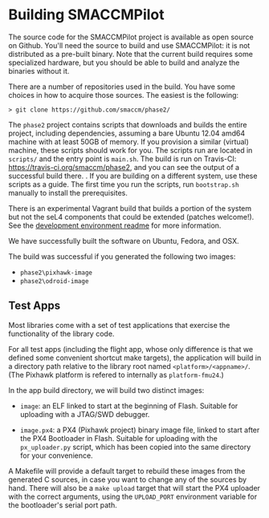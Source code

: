 # Building SMACCMPilot

The source code for the SMACCMPilot project is available as open source on
Github. You'll need the source to build and use SMACCMPilot: it is not
distributed as a pre-built binary. Note that the current build requires some
specialized hardware, but you should be able to build and analyze the binaries
without it.

There are a number of repositories used in the build. You have some choices in
how to acquire those sources. The easiest is the following:

```> git clone https://github.com/smaccm/phase2/```

The `phase2` project contains scripts that downloads and builds the entire
project, including dependencies, assuming a bare Ubuntu 12.04 amd64 machine with
at least 50GB of memory. If you provision a similar (virtual) machine, these
scripts should work for you. The scripts run are located in `scripts/` and the
entry point is `main.sh`. The build is run on Travis-CI:
<https://travis-ci.org/smaccm/phase2>, and you can see the output of a
successful build there. . If you are building on a different system, use these
scripts as a guide. The first time you run the scripts, run `bootstrap.sh`
manually to install the prerequisites.

There is an experimental Vagrant build that builds a portion of the system but
not the seL4 components that could be extended (patches welcome!). See the
[development environment readme](https://github.com/GaloisInc/smaccmpilot-build/tree/master/development-environment)
for more information.

We have successfully built the software on Ubuntu, Fedora, and OSX.

The build was successful if you generated the following two images:

* `phase2\pixhawk-image`
* `phase2\odroid-image`

## Test Apps

Most libraries come with a set of test applications that exercise the
functionality of the library code.

For all test apps (including the flight app, whose only difference is that we
defined some convenient shortcut make targets), the application will build in a
directory path relative to the library root named `<platform>/<appname>/`. (The
Pixhawk platform is refered to internally as `platform-fmu24`.)

In the app build directory, we will build two distinct images:

* `image`: an ELF linked to start at the beginning of Flash. Suitable for
  uploading with a JTAG/SWD debugger.

* `image.px4`: a PX4 (Pixhawk project) binary image file, linked to start after
  the PX4 Bootloader in Flash. Suitable for uploading with the `px_uploader.py`
  script, which has been copied into the same directory for your convenience.

A Makefile will provide a default target to rebuild these images from the
generated C sources, in case you want to change any of the sources by hand.
There will also be a `make upload` target that will start the PX4 uploader with
the correct arguments, using the `UPLOAD_PORT` environment variable for the
bootloader's serial port path.

